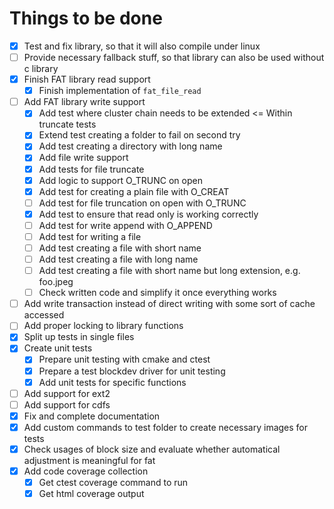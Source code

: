 
# Things to be done

- [x] Test and fix library, so that it will also compile under linux
- [ ] Provide necessary fallback stuff, so that library can also be used without c library
- [x] Finish FAT library read support
  - [x] Finish implementation of `fat_file_read`
- [ ] Add FAT library write support
  - [x] Add test where cluster chain needs to be extended <= Within truncate tests
  - [x] Extend test creating a folder to fail on second try
  - [x] Add test creating a directory with long name
  - [x] Add file write support
  - [x] Add tests for file truncate
  - [x] Add logic to support O_TRUNC on open
  - [x] Add test for creating a plain file with O_CREAT
  - [ ] Add test for file truncation on open with O_TRUNC
  - [x] Add test to ensure that read only is working correctly
  - [ ] Add test for write append with O_APPEND
  - [ ] Add test for writing a file
  - [ ] Add test creating a file with short name
  - [ ] Add test creating a file with long name
  - [ ] Add test creating a file with short name but long extension, e.g. foo.jpeg
  - [ ] Check written code and simplify it once everything works
- [ ] Add write transaction instead of direct writing with some sort of cache accessed
- [ ] Add proper locking to library functions
- [x] Split up tests in single files
- [x] Create unit tests
  - [x] Prepare unit testing with cmake and ctest
  - [x] Prepare a test blockdev driver for unit testing
  - [x] Add unit tests for specific functions
- [ ] Add support for ext2
- [ ] Add support for cdfs
- [x] Fix and complete documentation
- [x] Add custom commands to test folder to create necessary images for tests
- [x] Check usages of block size and evaluate whether automatical adjustment is meaningful for fat
- [x] Add code coverage collection
  - [x] Get ctest coverage command to run
  - [x] Get html coverage output
